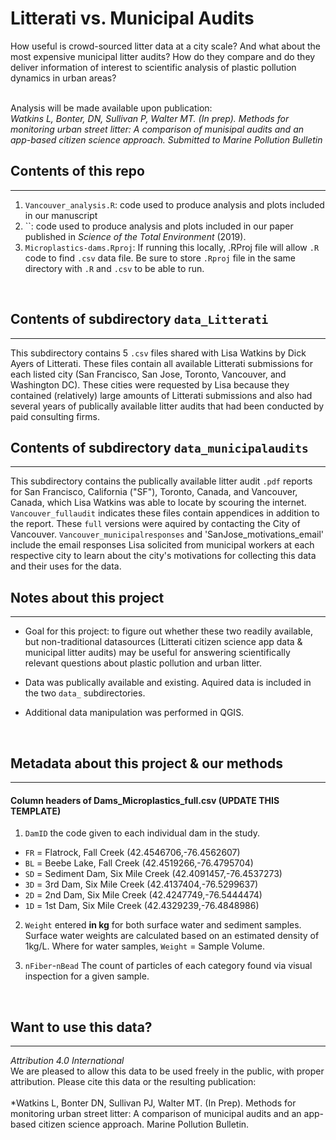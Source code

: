 # Litterati vs. Municipal Audits
How useful is crowd-sourced litter data at a city scale? And what about the most expensive municipal litter audits? How do they compare and do they deliver information of interest to scientific analysis of plastic pollution dynamics in urban areas?<br><br>

  
Analysis will be made available upon publication: <br>
*Watkins L, Bonter, DN, Sullivan P, Walter MT. (In prep). Methods for monitoring urban street litter: A comparison of munisipal audits and an app-based citizen science approach. Submitted to Marine Pollution Bulletin*
      
## Contents of this repo
*****
1. `Vancouver_analysis.R`: code used to produce analysis and plots included in our manuscript <br>
2. ``: code used to produce analysis and plots included in our paper published in *Science of the Total Environment* (2019). <br>
3. `Microplastics-dams.Rproj`: If running this locally, .RProj file will allow `.R` code to find `.csv` data file. Be sure to store `.Rproj` file in the same directory with `.R` and `.csv` to be able to run.
<br>

## Contents of subdirectory `data_Litterati`
*****
This subdirectory contains 5 `.csv` files shared with Lisa Watkins by Dick Ayers of Litterati. These files contain all available Litterati submissions for each listed city (San Francisco, San Jose, Toronto, Vancouver, and Washington DC). These cities were requested by Lisa because they contained (relatively) large amounts of Litterati submissions and also had several years of publically available litter audits that had been conducted by paid consulting firms.

## Contents of subdirectory `data_municipalaudits`
*****
This subdirectory contains the publically available litter audit `.pdf` reports for San Francisco, California ("SF"), Toronto, Canada, and Vancouver, Canada, which Lisa Watkins was able to locate by scouring the internet. `Vancouver_fullaudit` indicates these files contain appendices in addition to the report. These `full` versions were aquired by contacting the City of Vancouver. `Vancouver_municipalresponses` and 'SanJose_motivations_email' include the email responses Lisa solicited from municipal workers at each respective city to learn about the city's motivations for collecting this data and their uses for the data.

## Notes about this project
*****
* Goal for this project: to figure out whether these two readily available, but non-traditional datasources (Litterati citizen science app data & municipal litter audits) may be useful for answering scientifically relevant questions about plastic pollution and urban litter.
    
* Data was publically available and existing. Aquired data is included in the two `data_` subdirectories.

* Additional data manipulation was performed in QGIS.
<br>
    
## Metadata about this project & our methods
*****
        
#### Column headers of Dams_Microplastics_full.csv (UPDATE THIS TEMPLATE)   

1. `DamID` the code given to each individual dam in the study.    
+ `FR` = Flatrock, Fall Creek (42.4546706,-76.4562607)    
+ `BL` = Beebe Lake, Fall Creek (42.4519266,-76.4795704)     
+ `SD` = Sediment Dam, Six Mile Creek (42.4091457,-76.4537273)    
+ `3D` = 3rd Dam, Six Mile Creek (42.4137404,-76.5299637)     
+ `2D` = 2nd Dam, Six Mile Creek (42.4247749,-76.5444474)     
+ `1D` = 1st Dam, Six Mile Creek (42.4329239,-76.4848986)
     
2. `Weight` entered **in kg** for both surface water and sediment samples. Surface water weights are calculated based on an estimated density of 1kg/L. Where for water samples, `Weight` = Sample Volume.
     
3. `nFiber`-`nBead` The count of particles of each category found via visual inspection for a given sample.


    
<br>
    
## Want to use this data?  
*****
    
*Attribution 4.0 International*<br>
We are pleased to allow this data to be used freely in the public, with proper attribution. Please cite this data or the resulting publication:   <br>     
*Watkins L, Bonter DN, Sullivan PJ, Walter MT. (In Prep). Methods for monitoring urban street litter: A comparison of municipal audits and an app-based citizen science approach. Marine Pollution Bulletin.
